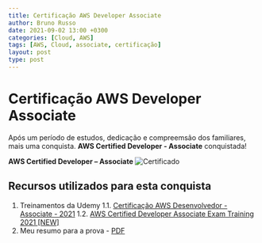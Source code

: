 ```yaml
---
title: Certificação AWS Developer Associate
author: Bruno Russo
date: 2021-09-02 13:00 +0300
categories: [Cloud, AWS]
tags: [AWS, Cloud, associate, certificação]
layout: post
type: post
---
```

# **Certificação AWS Developer Associate**
Após um período de estudos, dedicação e compreemsão dos familiares, mais uma conquista. **AWS Certified Developer - Associate** conquistada!

**AWS Certified Developer – Associate**
![Certificado](https://brunorusso.com.br/assets/aws-developer-associate.png)


## **Recursos utilizados para esta conquista**

1. Treinamentos da Udemy
1.1. [Certificação AWS Desenvolvedor - Associate - 2021](https://www.udemy.com/share/101sHG3@QjD9p3N81Aro7mYKDgRi0-O3fvzJBYYNICs88G2uE9Qgw7hwc4pasqffk9eFFvlw/)
1.2. [AWS Certified Developer Associate Exam Training 2021 [NEW]](https://www.udemy.com/share/102Q1e3@EZ6GyA1nYJHBEsMbi9VtA3Qpf4bXK-ZzC6aYRBU1bTpliD8zh8PJYC8zvEEJQt1Y/
)
2. Meu resumo para a prova - [PDF](meu-resumo-para-prova-developer-associate.pdf)

